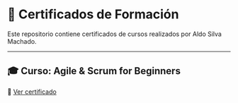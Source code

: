 # 📜 Certificados de Formación

Este repositorio contiene certificados de cursos realizados por Aldo Silva Machado.

---

## 🎓 Curso: Agile & Scrum for Beginners

🔗 [Ver certificado](https://raw.githubusercontent.com/Aldosilva96/Certificados-Formacion/main/certificado.jpg)



